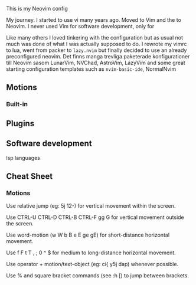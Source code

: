 This is my Neovim config

My journey.
I started to use vi many years ago. Moved to Vim and the to Neovim. I never used Vim for software development, only for 

Like many others I loved tinkering with the configuration but as usual not much was done of what I was actually supposed to do. I rewrote my vimrc to lua, went from packer to `lazy.nvim` but finally decided to use an already preconfigured neovim. Det finns manga trevliga paketerade konfigurationer till Neovim sasom LunarVim, NVChad, AstroVim, LazyVim and some great starting configuration templates such as `nvim-basic-ide`, NormalNvim




## Motions

### Built-in

### 



## Plugins
## Software development
lsp 
languages



## Cheat Sheet

### Motions

Use relative jump (eg: 5j 12-) for vertical movement within the screen.

Use CTRL-U CTRL-D CTRL-B CTRL-F gg G for vertical movement outside the screen.

Use word-motion (w W b B e E ge gE) for short-distance horizontal movement.

Use f F t T , ; 0 ^ $ for medium to long-distance horizontal movement.

Use operator + motion/text-object (eg: ci{ y5j dap) whenever possible.

Use % and square bracket commands (see :h [) to jump between brackets.
